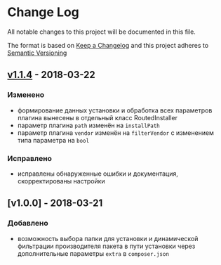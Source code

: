 # Change Log
All notable changes to this project will be documented in this file.

The format is based on [Keep a Changelog](http://keepachangelog.com/) 
and this project adheres to [Semantic Versioning](http://semver.org/)

## [v1.1.4] - 2018-03-22

### Изменено
- формирование данных установки и обработка всех параметров плагина вынесены в отдельный класс RoutedInstaller
- параметр плагина `path` изменён на `installPath`
- параметр плагина `vendor` изменён на `filterVendor` с изменением типа параметра на `bool`

### Исправлено
- исправлены обнаруженные ошибки и документация, скорректированы настройки 


## [v1.0.0] - 2018-03-21

### Добавлено
- возможность выбора папки для установки и динамической фильтрации производителя пакета в пути установки через дополнительные параметры `extra` в `composer.json`


[Разработка]: https://github.com/Ghiya/routed-installer/v1.1.4...HEAD
[v1.1.4]: https://github.com/Ghiya/routed-installer/compare/v1.1.4...v1.0.0